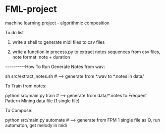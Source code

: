 FML-project
===========

machine learning project - algorithmic composition


To do list
1. write a shell to generate midi files to csv files

2. write a function in process.py to extract notes sequences from csv files, note format: note + duration

----------How To Run
Generate Notes from wav:

sh src/extract_notes.sh  # --> generate from *.wav to *.notes in data/

To Train from notes:

python src/main.py train  # --> generate from data/*.notes to Frequent Pattern Mining data file (1 single file)

To Compose:

python src/main.py automate  # --> generate from FPM 1 single file as Q, run automaton, get melody in midi

